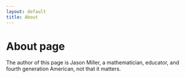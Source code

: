 ```yaml
---
layout: default
title: About
---
```


# About page

The author of this page is Jason Miller, a mathematician, educator, and fourth generation American, not that it matters.

